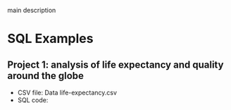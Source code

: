 main description
# SQL Examples
## Project 1: analysis of life expectancy and quality around the globe
- CSV file: Data life-expectancy.csv
- SQL code:
